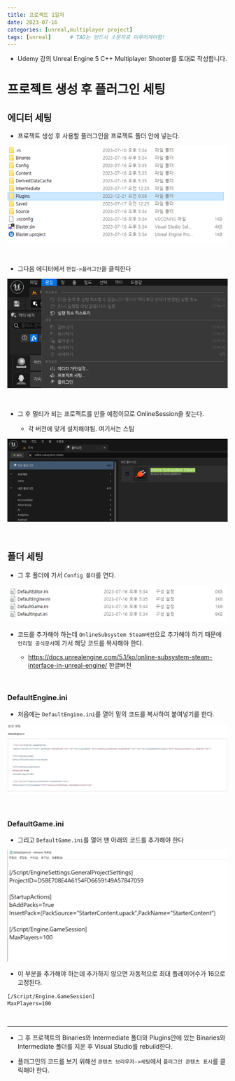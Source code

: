 ```yaml
---
title: 프로젝트 1일차
date: 2023-07-16
categories: [unreal,multiplayer project]
tags: [unreal]		# TAG는 반드시 소문자로 이루어져야함!
---
```


* Udemy 강의 Unreal Engine 5 C++ Multiplayer Shooter를 토대로 작성합니다.


**프로젝트 생성 후 플러그인 세팅**
===========

## 에디터 세팅

* 프로젝트 생성 후 사용할 플러그인을 프로젝트 폴더 안에 넣는다.


<p align="center"><img src="./../.../../../../assets/img/Unreal/MultiPlayer/ProjectCreate/프로젝트안에%20플러그인.png"></p>

<Br>

* 그다음 에디터에서 `편집->플러그인`을 클릭한다


<p align="center"><img src="./../.../../../../assets/img/Unreal/MultiPlayer/ProjectCreate/편집-플러그인.png"></p>

<br>

* 그 후 멀티가 되는 프로젝트를 만들 예정이므로 OnlineSession을 찾는다.

  * 각 버전에 맞게 설치해야됨. 여기서는 스팀

<p align="center"><img src="./../.../../../../assets/img/Unreal/MultiPlayer/ProjectCreate/Steam전용%20서브시스템.png"></p>


<br>

## 폴더 세팅

* 그 후 폴더에 가서 `Config 폴더`를 연다.


<p align="center"><img src="./../.../../../../assets/img/Unreal/MultiPlayer/ProjectCreate/ini파일.png">

<br>

* 코드를 추가해야 하는데 `OnlineSubsystem Steam버전`으로 추가해야 하기 때문에 `언리얼 공식문서`에 가서 해당 코드를 복사해야 한다.

  * <https://docs.unrealengine.com/5.1/ko/online-subsystem-steam-interface-in-unreal-engine/>  한글버전

<br>

### DefaultEngine.ini

* 처음에는 `DefaultEngine.ini`를 열어 밑의 코드를 복사하여 붙여넣기를 한다.

<p align="center"><img src="./../.../../../../assets/img/Unreal/MultiPlayer/ProjectCreate/언리얼%20공식문서%20온라인시스템%20완성세팅.png"></p>

<br>

### DefaultGame.ini

* 그리고 `DefaultGame.ini`를 열어 맨 아래의 코드를 추가해야 한다

<p align="center"><img src="./../.../../../../assets/img/Unreal/MultiPlayer/ProjectCreate/GameEngineini파일-설정안하면기본플레이어16이최대.png"></p>


* 이 부분을 추가해야 하는데 추가하지 않으면 자동적으로 최대 플레이어수가 16으로 고정된다.
```
[/Script/Engine.GameSession]
MaxPlayers=100
```

<br>


-------

* 그 후 프로젝트의 Binaries와 Intermediate 폴더와 Plugins안에 있는 Binaries와 Intermediate 폴더를 지운 후 Visual Studio를 rebuild한다.


* 플러그인의 코드를 보기 위해선 `콘텐츠 브라우저->세팅`에서 `플러그인 콘텐츠 표시`를 클릭해야 한다.
